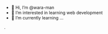 - 👋 Hi, I’m @wara-man
- 👀 I’m interested in learning web development
- 🌱 I’m currently learning ...

.

<!---
wara-man/wara-man is a ✨ special ✨ repository because its `README.md` (this file) appears on your GitHub profile.
You can click the Preview link to take a look at your changes.
--->
